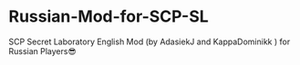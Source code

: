 # Russian-Mod-for-SCP-SL
SCP Secret Laboratory English Mod (by AdasiekJ and KappaDominikk ) for Russian Players😎

